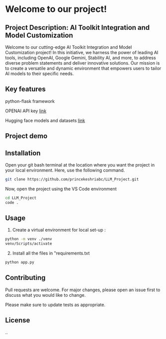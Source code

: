 # Welcome to our project!
## Project Description: AI Toolkit Integration and Model Customization

Welcome to our cutting-edge AI Toolkit Integration and Model Customization project! In this initiative, we harness the power of leading AI tools, including OpenAI, Google Gemini, Stability AI, and more, to address diverse problem statements and deliver innovative solutions. Our mission is to create a versatile and dynamic environment that empowers users to tailor AI models to their specific needs.

## Key features

python-flask framework

OPENAI API key [link](https://openai.com/blog/openai-api)

Hugging face models and datasets [link](https://huggingface.co/models)

## Project demo


## Installation

Open your git bash terminal at the location where you want the project in your local environment. Here, use the following command.

```bash
git clone https://github.com/princekeshriabc/LLM_Project.git
```
Now, open the project using the VS Code environment
```bash
cd LLM_Project
code .
```

## Usage

1) Create a virtual environment for local set-up :
```bash
python -m venv ./venv
venv/Scripts/activate
```
2) Install all the files in "requirements.txt
```bash
python app.py
```

## Contributing

Pull requests are welcome. For major changes, please open an issue first
to discuss what you would like to change.

Please make sure to update tests as appropriate.

## License

..
